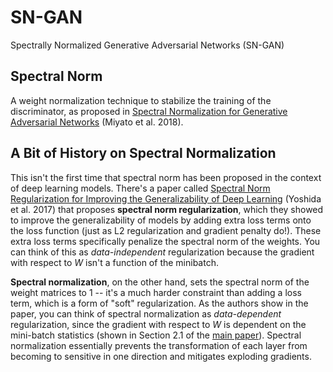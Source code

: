 # SN-GAN
Spectrally Normalized Generative Adversarial Networks (SN-GAN)

## Spectral Norm

A weight normalization technique to stabilize the training of the discriminator, as proposed in [Spectral Normalization for Generative Adversarial Networks](https://arxiv.org/abs/1802.05957) (Miyato et al. 2018).

## A Bit of History on Spectral Normalization

This isn't the first time that spectral norm has been proposed in the context of deep learning models. There's a paper called [Spectral Norm Regularization for Improving the Generalizability of Deep Learning](https://arxiv.org/abs/1705.10941) (Yoshida et al. 2017) that proposes **spectral norm regularization**, which they showed to improve the generalizability of models by adding extra loss terms onto the loss function (just as L2 regularization and gradient penalty do!). These extra loss terms specifically penalize the spectral norm of the weights. You can think of this as *data-independent* regularization because the gradient with respect to $W$ isn't a function of the minibatch.

**Spectral normalization**, on the other hand, sets the spectral norm of the weight matrices to 1 -- it's a much harder constraint than adding a loss term, which is a form of "soft" regularization. As the authors show in the paper, you can think of spectral normalization as *data-dependent* regularization, since the gradient with respect to $W$ is dependent on the mini-batch statistics (shown in Section 2.1 of the [main paper](https://arxiv.org/pdf/1802.05957.pdf)). Spectral normalization essentially prevents the transformation of each layer
from becoming to sensitive in one direction and mitigates exploding gradients.
